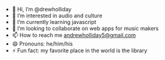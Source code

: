 - 👋 Hi, I’m @drewholliday
- 👀 I’m interested in audio and culture
- 🌱 I’m currently learning javascript
- 💞️ I’m looking to collaborate on web apps for music makers
- 📫 How to reach me andrewholliday5@gmail.com
- 😄 Pronouns: he/him/his
- ⚡ Fun fact: my favorite place in the world is the library

<!---
drewholliday/drewholliday is a ✨ special ✨ repository because its `README.md` (this file) appears on your GitHub profile.
You can click the Preview link to take a look at your changes.
--->
